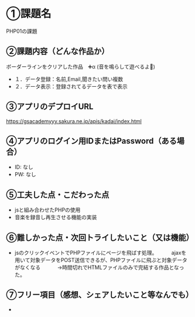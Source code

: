 # ①課題名
PHP01の課題

## ②課題内容（どんな作品か）
ボーダーラインをクリアした作品　➕α (音を鳴らして遊べるよ🎵)
- １．データ登録：名前,Email,聞きたい問い複数
- ２．データ表示：登録されてるデータを表で表示


## ③アプリのデプロイURL
https://gsacademyyy.sakura.ne.jp/apis/kadai/index.html

## ④アプリのログイン用IDまたはPassword（ある場合）
- ID: なし
- PW: なし

## ⑤工夫した点・こだわった点
- jsと組み合わせたPHPの使用
- 音楽を録音し再生させる機能の実装


## ⑥難しかった点・次回トライしたいこと（又は機能）
- jsのクリックイベントでPHPファイルにページを飛ばす処理。　　
　ajaxを用いて対象データをPOST送信できるが、PHPファイルに飛ぶと対象データがなくなる　　
　→時間切れでHTMLファイルのみで完結する作品となった。


## ⑦フリー項目（感想、シェアしたいこと等なんでも）
- 
